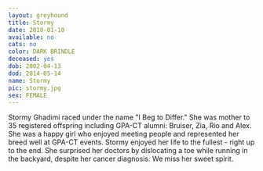 ```yaml
---
layout: greyhound
title: Stormy
date: 2010-01-10
available: no
cats: no
color: DARK BRINDLE
deceased: yes
dob: 2002-04-13
dod: 2014-05-14
name: Stormy
pic: stormy.jpg
sex: FEMALE
---
```



Stormy Ghadimi raced under the name "I Beg to Differ."  She was mother to 35 registered offspring including GPA-CT alumni: Bruiser, Zia, Rio and Alex.  She was a happy girl who enjoyed meeting people and represented her breed well at GPA-CT events.  Stormy enjoyed her life to the fullest - right up to the end.  She surprised her doctors by dislocating a toe while running in the backyard, despite her cancer diagnosis.  We miss her sweet spirit.
